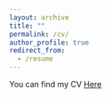 ```yaml
---
layout: archive
title: ""
permalink: /cv/
author_profile: true
redirect_from:
  - /resume
---
```


You can find my CV [Here](/files/CV_Adolfo_Fuentes.pdf)
